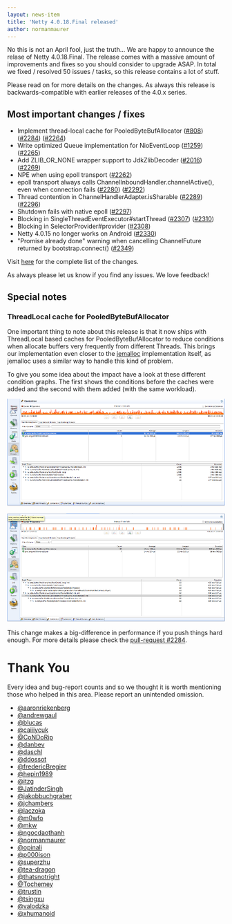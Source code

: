 ```yaml
---
layout: news-item
title: 'Netty 4.0.18.Final released'
author: normanmaurer
---
```

No this is not an April fool, just the truth... We are happy to announce the relase of Netty 4.0.18.Final. The release comes with a massive amount of improvements and fixes so you should consider to upgrade ASAP. In total we fixed / resolved 50 issues / tasks, so this release contains a lot of stuff.

Please read on for more details on the changes. As always this release is backwards-compatible with earlier releases of the 4.0.x series.


## Most important changes / fixes
* Implement thread-local cache for PooledByteBufAllocator ([#808](https://github.com/netty/netty/issues/808)) ([#2284](https://github.com/netty/netty/pull/2284)) ([#2264](https://github.com/netty/netty/issues/2264)) 
* Write optimized Queue implementation for NioEventLoop ([#1259](https://github.com/netty/netty/issues/1259)) ([#2265](https://github.com/netty/netty/pull/2265))
* Add ZLIB_OR_NONE wrapper support to JdkZlibDecoder ([#2016](https://github.com/netty/netty/issues/2016)) ([#2269](https://github.com/netty/netty/pull/2269))
* NPE when using epoll transport ([#2262](https://github.com/netty/netty/issues/2262))
* epoll transport always calls ChannelInboundHandler.channelActive(), even when connection fails ([#2280](https://github.com/netty/netty/issues/2280)) ([#2292](https://github.com/netty/netty/issues/2292))
* Thread contention in ChannelHandlerAdapter.isSharable ([#2289](https://github.com/netty/netty/issues/2289)) ([#2296](https://github.com/netty/netty/pull/2296))
* Shutdown fails with native epoll ([#2297](https://github.com/netty/netty/issues/2297))
* Blocking in SingleThreadEventExecutor#startThread ([#2307](https://github.com/netty/netty/issues/2307)) ([#2310](https://github.com/netty/netty/pull/2310))
* Blocking in SelectorProvider#provider ([#2308](https://github.com/netty/netty/issues/2308))
* Netty 4.0.15 no longer works on Android ([#2330](https://github.com/netty/netty/issues/2330))
* "Promise already done" warning when cancelling ChannelFuture returned by bootstrap.connect() ([#2349](https://github.com/netty/netty/issues/2349))



Visit [here](https://github.com/netty/netty/issues?q=milestone%3A4.0.18.Final) for the complete list of the changes.

As always please let us know if you find any issues. We love feedback!

## Special notes

### ThreadLocal cache for PooledByteBufAllocator
One important thing to note about this release is that it now ships with ThreadLocal based caches for PooledByteBufAllocator to reduce conditions when allocate buffers very frequently from different Threads. This brings our implementation even closer to the [jemalloc](https://github.com/jemalloc/jemalloc) implementation itself, as jemalloc uses a similar way to handle this kind of problem.

To give you some idea about the impact have a look at these different condition graphs. The first shows the conditions before the caches were added and the second with them added (with the same workload).

![PooledByteBufAllocator without caches](/images/pooledbytebufallocator_condition_before.png)

![PooledByteBufAllocator with caches](/images/pooledbytebufallocator_condition_after.png)

This change makes a big-difference in performance if you push things hard enough. For more details please check the [pull-request #2284](https://github.com/netty/netty/pull/2284).

# Thank You

Every idea and bug-report counts and so we thought it is worth mentioning those who helped in this area. Please report an unintended omission.


* [@aaronriekenberg](https://github.com/aaronriekenberg)
* [@andrewgaul](https://github.com/andrewgaul)
* [@blucas](https://github.com/blucas)
* [@caiiiycuk](https://github.com/caiiiycuk)
* [@CoNDoRip](https://github.com/CoNDoRip)
* [@danbev](https://github.com/danbev)
* [@daschl](https://github.com/daschl)
* [@ddossot](https://github.com/ddossot)
* [@fredericBregier](https://github.com/fredericBregier)
* [@hepin1989](https://github.com/hepin1989)
* [@itzg](https://github.com/itzg)
* [@JatinderSingh](https://github.com/JatinderSingh)
* [@jakobbuchgraber](https://github.com/jakobbuchgraber)
* [@jchambers](https://github.com/jchambers)
* [@laczoka](https://github.com/laczoka)
* [@m0wfo](https://github.com/m0wfo)
* [@mkw](https://github.com/mkw)
* [@ngocdaothanh](https://github.com/ngocdaothanh)
* [@normanmaurer](https://github.com/normanmaurer) 
* [@opinali](https://github.com/opinali)
* [@p000ison](https://github.com/p000ison)
* [@superzhu](https://github.com/superzhu)
* [@tea-dragon](https://github.com/tea-dragon)
* [@thatsnotright](https://github.com/thatsnotright)
* [@Tochemey](https://github.com/Tochemey)
* [@trustin](https://github.com/trustin)
* [@tsingxu](https://github.com/tsingxu)
* [@valodzka](https://github.com/valodzka)
* [@xhumanoid](https://github.com/xhumanoid)




